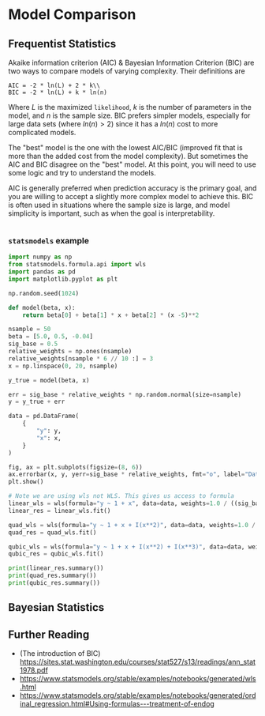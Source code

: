 # Model Comparison

## Frequentist Statistics

Akaike information criterion (AIC) & Bayesian Information Criterion (BIC) are two ways to compare models of varying complexity. Their definitions are 
```{math}
AIC = -2 * ln(L) + 2 * k\\
BIC = -2 * ln(L) + k * ln(n)
```
Where $L$ is the maximized `likelihood`, $k$ is the number of parameters in the model, and $n$ is the sample size. BIC prefers simpler models, especially for large data sets (where $ln(n) > 2$) since it has a $ln(n)$ cost to more complicated models.

The "best" model is the one with the lowest AIC/BIC (improved fit that is more than the added cost from the model complexity). But sometimes the AIC and BIC disagree on the "best" model. At this point, you will need to use some logic and try to understand the models.

AIC is generally preferred when prediction accuracy is the primary goal, and you are willing to accept a slightly more complex model to achieve this.
BIC is often used in situations where the sample size is large, and model simplicity is important, such as when the goal is interpretability.

```{index} statsmodels
```
### `statsmodels` example

```python
import numpy as np
from statsmodels.formula.api import wls
import pandas as pd
import matplotlib.pyplot as plt

np.random.seed(1024)

def model(beta, x):
    return beta[0] + beta[1] * x + beta[2] * (x -5)**2

nsample = 50
beta = [5.0, 0.5, -0.04]
sig_base = 0.5
relative_weights = np.ones(nsample)
relative_weights[nsample * 6 // 10 :] = 3
x = np.linspace(0, 20, nsample)

y_true = model(beta, x)

err = sig_base * relative_weights * np.random.normal(size=nsample)
y = y_true + err

data = pd.DataFrame(
    {
        "y": y,
        "x": x,
    }
)

fig, ax = plt.subplots(figsize=(8, 6))
ax.errorbar(x, y, yerr=sig_base * relative_weights, fmt="o", label="Data")
plt.show()

# Note we are using wls not WLS. This gives us access to formula
linear_wls = wls(formula="y ~ 1 + x", data=data, weights=1.0 / ((sig_base * relative_weights) ** 2))
linear_res = linear_wls.fit()

quad_wls = wls(formula="y ~ 1 + x + I(x**2)", data=data, weights=1.0 / ((sig_base * relative_weights) ** 2))
quad_res = quad_wls.fit()

qubic_wls = wls(formula="y ~ 1 + x + I(x**2) + I(x**3)", data=data, weights=1.0 / ((sig_base * relative_weights) ** 2))
qubic_res = qubic_wls.fit()

print(linear_res.summary())
print(quad_res.summary())
print(qubic_res.summary())
```

## Bayesian Statistics




## Further Reading
* (The introduction of BIC) https://sites.stat.washington.edu/courses/stat527/s13/readings/ann_stat1978.pdf
* https://www.statsmodels.org/stable/examples/notebooks/generated/wls.html
* https://www.statsmodels.org/stable/examples/notebooks/generated/ordinal_regression.html#Using-formulas---treatment-of-endog

